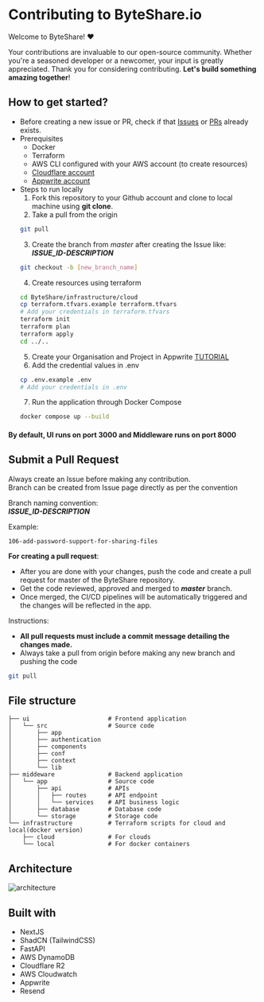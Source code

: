 <!--  _   _                                                    -->
<!-- | | | | __ _ _ __  _ __  _   _                            -->
<!-- | |_| |/ _` | '_ \| '_ \| | | |                           -->
<!-- |  _  | (_| | |_) | |_) | |_| |                           -->
<!-- |_| |_|\__,_| .__/| .__/ \__, |                           -->
<!--   ____      |_|   |_|    |___/         _   _              -->
<!--  / ___|___  _ __ | |_ _ __| |__  _   _| |_(_)_ __   __ _  -->
<!-- | |   / _ \| '_ \| __| '__| '_ \| | | | __| | '_ \ / _` | -->
<!-- | |__| (_) | | | | |_| |  | |_) | |_| | |_| | | | | (_| | -->
<!--  \____\___/|_| |_|\__|_|  |_.__/ \__,_|\__|_|_| |_|\__, | -->
<!--                                                    |___/  -->


# Contributing to ByteShare.io
Welcome to ByteShare! ❤️

Your contributions are invaluable to our open-source community. Whether you're a seasoned developer or a newcomer, your input is greatly appreciated. Thank you for considering contributing. **Let's build something amazing together**!

## How to get started?
- Before creating a new issue or PR, check if that [Issues](https://github.com/innovencelabs/byteshare/issues) or [PRs](https://github.com/innovencelabs/byteshare/pulls) already exists.
- Prerequisites
  - Docker
  - Terraform
  - AWS CLI configured with your AWS account (to create resources)
  - [Cloudflare account](https://www.cloudflare.com/)
  - [Appwrite account](https://appwrite.io/)
- Steps to run locally
  1. Fork this repository to your Github account and clone to local machine using **git clone**.
  2. Take a pull from the origin
  ```bash
  git pull
  ```
  3. Create the branch from *master* after creating the Issue like: ***ISSUE_ID-DESCRIPTION***
  ```bash
  git checkout -b [new_branch_name]
  ```
  4. Create resources using terraform
  ```bash
  cd ByteShare/infrastructure/cloud
  cp terraform.tfvars.example terraform.tfvars
  # Add your credentials in terraform.tfvars
  terraform init
  terraform plan
  terraform apply
  cd ../..
  ```
  5. Create your Organisation and Project in Appwrite [TUTORIAL](https://youtu.be/pk92hS_d_ns?t=11&si=emSqp8Mdra_iF-dc)
  6. Add the credential values in .env
  ```bash
  cp .env.example .env
  # Add your credentials in .env
  ```
  7. Run the application through Docker Compose
  ```bash
  docker compose up --build
  ```

#### By default, UI runs on port **3000** and Middleware runs on port **8000**

## Submit a Pull Request
Always create an Issue before making any contribution.<br>
Branch can be created from Issue page directly as per the convention

Branch naming convention:<br>
***ISSUE_ID-DESCRIPTION***

Example:
```
106-add-password-support-for-sharing-files
```

**For creating a pull request**:
- After you are done with your changes, push the code and create a pull request for master of the ByteShare repository.
- Get the code reviewed, approved and merged to ***master*** branch.
- Once merged, the CI/CD pipelines will be automatically triggered and the changes will be reflected in the app.

Instructions:<br>
- **All pull requests must include a commit message detailing the changes made.**
- Always take a pull from origin before making any new branch and pushing the code
```bash
git pull
```

## File structure
```
├── ui                      # Frontend application
│   └── src                 # Source code
│       ├── app
│       ├── authentication
│       ├── components
│       ├── conf
│       ├── context
│       └── lib
├── middeware               # Backend application
│   └── app                 # Source code
│       ├── api             # APIs
│       │   ├── routes      # API endpoint
│       │   └── services    # API business logic
│       ├── database        # Database code
│       └── storage         # Storage code
└── infrastructure          # Terraform scripts for cloud and local(docker version)
    ├── cloud               # For clouds
    └── local               # For docker containers

```

## Architecture
![architecture](https://github.com/ambujraj/ByteShare/assets/29935993/ced9c2cd-51ec-4285-a365-22cfde1c3826)

## Built with
- NextJS
- ShadCN (TailwindCSS)
- FastAPI
- AWS DynamoDB
- Cloudflare R2
- AWS Cloudwatch
- Appwrite
- Resend

